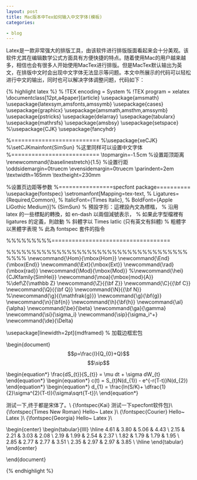 ```yaml
---
layout: post
title: Mac版本中Tex如何输入中文字体(模板)
categories:

- blog
---
```


Latex是一款非常强大的排版工具，由该软件进行排版版面看起来会十分美观。该软件尤其在编辑数学公式方面具有方便快捷的特点。随着使用Mac的用户越来越多，相信也会有很多人开始使用MacTex进行排版。但是MacTex默认输出为英文，在排版中文时会出现中文字体无法显示等问题。本文中所展示的代码可以轻松进行中文的输出，同时也可以解决字体调整问题，代码如下：

{% highlight latex %}
% !TEX encoding = System
% !TEX program = xelatex
\documentclass[12pt,a4paper]{article}
\usepackage{amsmath}
\usepackage{latexsym,amsfonts,amssymb}
\usepackage{cases}
\usepackage{graphicx}
\usepackage{amsmath,amsthm,amssymb}
\usepackage{pstricks}
\usepackage{delarray}
\usepackage{tabularx}
\usepackage{mathrsfs}
\usepackage{amsbsy}
\usepackage{setspace}
%\usepackage{CJK}
\usepackage{fancyhdr}

%==========================
%\usepackage{xeCJK}
%\setCJKmainfont{SimSun}
%这里同样可以设置中文字体
%==========================
\topmargin=-1.5cm %设置距顶距离
\renewcommand{\baselinestretch}{1.5} %设置行距
\oddsidemargin=0truecm 
\evensidemargin=0truecm
\parindent=2em
\textwidth=165mm \textheight=230mm

%设置页边距等参数
%================specfont package==========
\usepackage{fontspec}
\setromanfont[Mapping=tex-text, %
Ligatures={Required,Common}, %
ItalicFont={Times Italic}, %
BoldFont={Apple LiGothic Medium}]%
{SimSun}
% 預設字形：這裡設內文為標楷，
% 沿用 latex 的一些標點的轉換，如 en-dash 以兩個減號表示，
% 如果此字型檔裡有 ligatures 的定義，則啟動
% 斜體字以 Times Iatlic (只有英文有斜體)
% 粗體字以黑體字表現
% 此為 fontspec 套件的指令

%%%%%%%%%===================================

%%%%%%%%%%%%%%%%%%%%%%%%%%%%%%%%%%%%%%%%
\newcommand{\Hom}{\mbox{Hom}}
\newcommand{\End}{\mbox{End}}
\newcommand{\Ext}{\mbox{Ext}}
\newcommand{\rad}{\mbox{rad}}
\newcommand{\Mod}{\mbox{Mod}}
%\newcommand{\hei}{CJKfamily{SimHei}}
\newcommand{\moa}{\mbox{mod}{A}}
%\def\Z{\mathbb Z}
\newcommand{\Z}{{\bf Z}}
\newcommand{\C}{{\bf C}}
\newcommand{\Q}{{\bf Q}}
\newcommand{\N}{{\bf N}}
%\newcommand{\g}{{\mathfrak{g}}}
\newcommand{\g}{\bf{g}}
\newcommand{\n}{\bf{n}}
\newcommand{\h}{\bf{h}}
\newcommand{\al}{\alpha}
\newcommand{\be}{\beta}
\newcommand{\ga}{\gamma}
\newcommand{\si}{\sigma_i}
\newcommand{\sip}{\sigma_i^+}
\newcommand{\de}{\Delta}

\usepackage[linewidth=2pt]{mdframed} % 加载边框宏包

\begin{document}
$$p=\frac{I}{Q_{0}+Q}$$
$$\sip$$

\begin{equation*}
\frac{dS_{t}}{S_{t}}  = \mu dt + \sigma dW_{t}
\end{equation*}
\begin{equation*}
c(t) = S_{t}N(d_{1}) - e^{-r(T-t)}N(d_{2})
\end{equation*}
\begin{equation*}
d_{1} = \frac{ln(S/K)+ \dfrac{1}{2}\sigma^{2}(T-t)}{\sigma\sqrt{T-t}}\\
\end{equation*}

测试一下,终于都是宋体了。\\
{\fontspec{Kai} 测试一下specfont软件包}\\
{\fontspec{Times New Roman} Hello~ Latex }\\
{\fontspec{Courier} Hello~ Latex }\\
{\fontspec{Georgia} Hello~ Latex }\\

\begin{center}
\begin{tabular}{llll}
\hline
4.61 & 3.80 & 5.06 & 4.43 \\
2.15 & 2.21 & 3.03 & 2.08 \\
2.19 & 1.99 & 2.54 & 2.37 \\
1.82 & 1.79 & 1.79 & 1.95 \\
2.85 & 2.77 & 2.77 & 3.51 \\
2.35 & 2.97 & 2.97 & 3.85 \\
\hline
\end{tabular}
\end{center}

\end{document}

{% endhighlight %}
